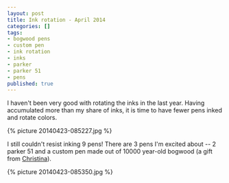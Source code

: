 ```yaml
---
layout: post
title: Ink rotation - April 2014
categories: []
tags:
- bogwood pens
- custom pen
- ink rotation
- inks
- parker
- parker 51
- pens
published: true
---
```

I haven't been very good with rotating the inks in the last year. Having accumulated more than my share of inks, it is time to have fewer pens inked and rotate colors.

{% picture 20140423-085227.jpg %}
<br />

I still couldn't resist inking 9 pens! There are 3 pens I'm excited about -- 2 parker 51 and a custom pen made out of 10000 year-old bogwood (a gift from <a href="http://tinaferan.com">Christina</a>).

{% picture 20140423-085350.jpg %}
<br />
